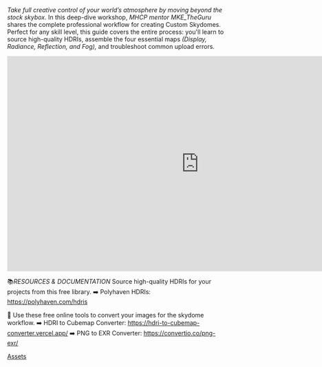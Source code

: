 *Take full creative control of your world’s atmosphere by moving beyond the stock skybox.* In this deep-dive workshop, *MHCP mentor MKE_TheGuru* shares the complete professional workflow for creating Custom Skydomes. Perfect for any skill level, this guide covers the entire process: you'll learn to source high-quality HDRIs, assemble the four essential maps *(Display, Radiance, Reflection, and Fog),* and troubleshoot common upload errors.

<iframe width="890" height="500" src="https://www.youtube.com/embed/mMaqtL2StzY" title="Custom Skydomes Guide: Cinematic Horizons" frameborder="0" allow="accelerometer; autoplay; clipboard-write; encrypted-media; gyroscope; picture-in-picture; web-share" referrerpolicy="strict-origin-when-cross-origin" allowfullscreen></iframe>

📚*RESOURCES & DOCUMENTATION*
Source high-quality HDRIs for your projects from this free library.
➡️ Polyhaven HDRIs: https://polyhaven.com/hdris

🎨 Use these free online tools to convert your images for the skydome workflow.
➡️ HDRI to Cubemap Converter: https://hdri-to-cubemap-converter.vercel.app/
➡️ PNG to EXR Converter: https://convertio.co/png-exr/

[Assets](MHCPCreators/worlds-documentation/docs/meshes-materials-import/assets/custom-skydomes-guide)